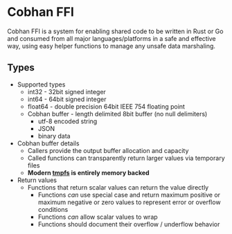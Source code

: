 # Cobhan FFI

Cobhan FFI is a system for enabling shared code to be written in Rust or Go and consumed from all major languages/platforms in a safe and effective way, using easy helper functions to manage any unsafe data marshaling.

## Types

* Supported types
    * int32 - 32bit signed integer
    * int64 - 64bit signed integer
    * float64 - double precision 64bit IEEE 754 floating point
    * Cobhan buffer - length delimited 8bit buffer (no null delimiters)
        * utf-8 encoded string
        * JSON
        * binary data 
* Cobhan buffer details
    * Callers provide the output buffer allocation and capacity
    * Called functions can transparently return larger values via temporary files
    * **Modern [tmpfs](https://en.wikipedia.org/wiki/Tmpfs) is entirely memory backed**
* Return values
    * Functions that return scalar values can return the value directly
        * Functions *can* use special case and return maximum positive or maximum negative or zero values to
            represent error or overflow conditions
        * Functions *can* allow scalar values to wrap
        * Functions should document their overflow / underflow behavior

